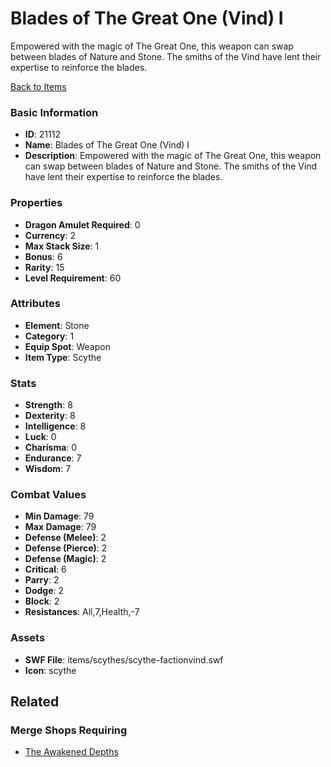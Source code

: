 # Blades of The Great One (Vind) I

Empowered with the magic of The Great One, this weapon can swap between blades of Nature and Stone. The smiths of the Vind have lent their expertise to reinforce the blades.

[Back to Items](../items.md)

### Basic Information

- **ID**: 21112
- **Name**: Blades of The Great One (Vind) I
- **Description**: Empowered with the magic of The Great One, this weapon can swap between blades of Nature and Stone. The smiths of the Vind have lent their expertise to reinforce the blades.

### Properties

- **Dragon Amulet Required**: 0
- **Currency**: 2
- **Max Stack Size**: 1
- **Bonus**: 6
- **Rarity**: 15
- **Level Requirement**: 60

### Attributes

- **Element**: Stone
- **Category**: 1
- **Equip Spot**: Weapon
- **Item Type**: Scythe

### Stats

- **Strength**: 8
- **Dexterity**: 8
- **Intelligence**: 8
- **Luck**: 0
- **Charisma**: 0
- **Endurance**: 7
- **Wisdom**: 7

### Combat Values

- **Min Damage**: 79
- **Max Damage**: 79
- **Defense (Melee)**: 2
- **Defense (Pierce)**: 2
- **Defense (Magic)**: 2
- **Critical**: 6
- **Parry**: 2
- **Dodge**: 2
- **Block**: 2
- **Resistances**: All,7,Health,-7

### Assets

- **SWF File**: items/scythes/scythe-factionvind.swf
- **Icon**: scythe

## Related

### Merge Shops Requiring

- [The Awakened Depths](../merge-shops/374-the-awakened-depths.md)

